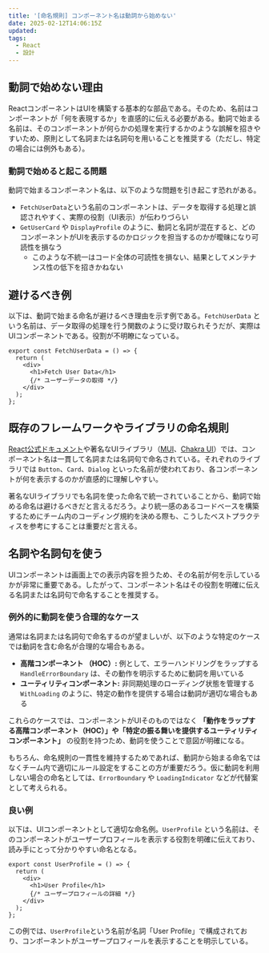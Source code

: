 ```yaml
---
title: '[命名規則] コンポーネント名は動詞から始めない'
date: 2025-02-12T14:06:15Z
updated:
tags:
  - React
  - 設計
---
```


## 動詞で始めない理由

ReactコンポーネントはUIを構築する基本的な部品である。そのため、名前はコンポーネントが「何を表現するか」を直感的に伝える必要がある。動詞で始まる名前は、そのコンポーネントが何らかの処理を実行するかのような誤解を招きやすいため、原則として名詞または名詞句を用いることを推奨する（ただし、特定の場合には例外もある）。

### 動詞で始めると起こる問題

動詞で始まるコンポーネント名は、以下のような問題を引き起こす恐れがある。

- `FetchUserData`という名前のコンポーネントは、データを取得する処理と誤認されやすく、実際の役割（UI表示）が伝わりづらい
- `GetUserCard` や `DisplayProfile` のように、動詞と名詞が混在すると、どのコンポーネントがUIを表示するのかロジックを担当するのかが曖昧になり可読性を損なう
  - このような不統一はコード全体の可読性を損ない、結果としてメンテナンス性の低下を招きかねない

## 避けるべき例

以下は、動詞で始まる命名が避けるべき理由を示す例である。`FetchUserData` という名前は、データ取得の処理を行う関数のように受け取られそうだが、実際はUIコンポーネントである。役割が不明瞭になっている。

```tsx
export const FetchUserData = () => {
  return (
    <div>
      <h1>Fetch User Data</h1>
      {/* ユーザーデータの取得 */}
    </div>
  );
};
```

## 既存のフレームワークやライブラリの命名規則

[React公式ドキュメント](https://react.dev/)や著名なUIライブラリ（[MUI](https://mui.com/)、[Chakra UI](https://chakra-ui.com/)）では、コンポーネント名は一貫して名詞または名詞句で命名されている。それぞれのライブラリでは `Button`、`Card`、`Dialog` といった名前が使われており、各コンポーネントが何を表示するのかが直感的に理解しやすい。

著名なUIライブラリでも名詞を使った命名で統一されていることから、動詞で始める命名は避けるべきだと言えるだろう。より統一感のあるコードベースを構築するためにチーム内のコーディング規約を決める際も、こうしたベストプラクティスを参考にすることは重要だと言える。

## 名詞や名詞句を使う

UIコンポーネントは画面上での表示内容を担うため、その名前が何を示しているかが非常に重要である。したがって、コンポーネント名はその役割を明確に伝える名詞または名詞句で命名することを推奨する。

### 例外的に動詞を使う合理的なケース

通常は名詞または名詞句で命名するのが望ましいが、以下のような特定のケースでは動詞を含む命名が合理的な場合もある。

- **高階コンポーネント （HOC）:** 例として、エラーハンドリングをラップする `HandleErrorBoundary` は、その動作を明示するために動詞を用いている
- **ユーティリティコンポーネント:** 非同期処理のローディング状態を管理する `WithLoading` のように、特定の動作を提供する場合は動詞が適切な場合もある

これらのケースでは、コンポーネントがUIそのものではなく **「動作をラップする高階コンポーネント（HOC）」や「特定の振る舞いを提供するユーティリティコンポーネント」** の役割を持つため、動詞を使うことで意図が明確になる。

もちろん、命名規則の一貫性を維持するためであれば、動詞から始まる命名ではなくチーム内で適切にルール設定をすることの方が重要だろう。仮に動詞を利用しない場合の命名としては、`ErrorBoundary` や `LoadingIndicator` などが代替案として考えられる。

### 良い例

以下は、UIコンポーネントとして適切な命名例。`UserProfile` という名前は、そのコンポーネントがユーザープロフィールを表示する役割を明確に伝えており、読み手にとって分かりやすい命名となる。

```tsx
export const UserProfile = () => {
  return (
    <div>
      <h1>User Profile</h1>
      {/* ユーザープロフィールの詳細 */}
    </div>
  );
};
```

この例では、`UserProfile`という名前が名詞「User Profile」で構成されており、コンポーネントがユーザープロフィールを表示することを明示している。
